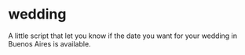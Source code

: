 # wedding
A little script that let you know if the date you want for your wedding in Buenos Aires is available.
